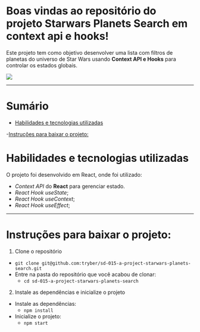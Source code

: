 

# Boas vindas ao repositório do projeto Starwars Planets Search em context api e hooks!

Este projeto tem como objetivo desenvolver uma lista com filtros de planetas do universo de Star Wars usando **Context API e Hooks** para controlar os estados globais.

![](imagem.gif)

---

# Sumário

- [Habilidades e tecnologias utilizadas](#habilidades-e-tecnologias-utilizadas)

-[Instruções para baixar o projeto:](#instrucoes_para_baixar_o_projeto)


# Habilidades e tecnologias utilizadas

O projeto foi desenvolvido em React, onde foi utilizado:

* _Context API_ do **React** para gerenciar estado.
* _React Hook useState_;
* _React Hook useContext_;
* _React Hook useEffect_;


---

# Instruções para baixar o projeto:


1. Clone o repositório
  * `git clone git@github.com:tryber/sd-015-a-project-starwars-planets-search.git`
  * Entre na pasta do repositório que você acabou de clonar:
    * `cd sd-015-a-project-starwars-planets-search`

2. Instale as dependências e inicialize o projeto
  * Instale as dependências:
    * `npm install`
  * Inicialize o projeto:
    * `npm start` 
  


